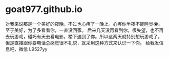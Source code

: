# goat977.github.io

   对我来说那是一个美好的夜晚，不过也心疼了一晚上。心疼你半夜不能睡觉😭。至于美好，为了多看看你，一直没回家。
    后来几天没再看到你，很失望，也不再去玩游戏，碰巧有天去看电影，楼下遇到了你。所以这两天就特别想玩游戏了。
  但是直接跟你要电话总感觉很不礼貌，就采用这种方式来认识一下你。
给我发信息吧，微信 L9527yy
